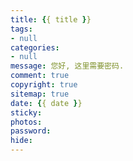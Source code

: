 ```yaml
---
title: {{ title }}
tags: 
- null
categories: 
- null
message: 您好, 这里需要密码.
comment: true
copyright: true
sitemap: true
date: {{ date }}
sticky: 
photos: 
password: 
hide: 
---
```

